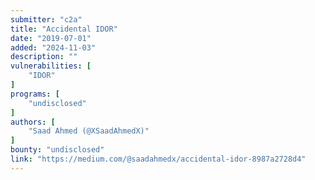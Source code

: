 ```yaml
---
submitter: "c2a"
title: "Accidental IDOR"
date: "2019-07-01"
added: "2024-11-03"
description: ""
vulnerabilities: [
    "IDOR"
]
programs: [
    "undisclosed"
]
authors: [
    "Saad Ahmed (@XSaadAhmedX)"
]
bounty: "undisclosed"
link: "https://medium.com/@saadahmedx/accidental-idor-8987a2728d4"
---
```




